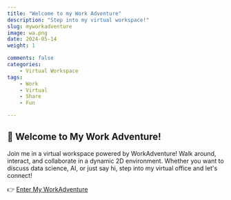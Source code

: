 ```yaml
---
title: "Welcome to my Work Adventure"
description: "Step into my virtual workspace!"
slug: myworkadventure
image: wa.png
date: 2024-05-14
weight: 1

comments: false
categories:
    - Virtual Workspace
tags:
    - Work
    - Virtual
    - Share
    - Fun

---
```


## 🚀 Welcome to My Work Adventure!  

Join me in a virtual workspace powered by WorkAdventure! Walk around, interact, and collaborate in a dynamic 2D environment. Whether you want to discuss data science, AI, or just say hi, step into my virtual office and let's connect!  

👉 [Enter My WorkAdventure](https://play.workadventu.re/_/pracyaq09ac/zinef.github.io/MyWA/map.tmj)